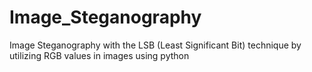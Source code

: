 # Image_Steganography
Image Steganography with the LSB (Least Significant Bit) technique by utilizing RGB values ​​in images using python

